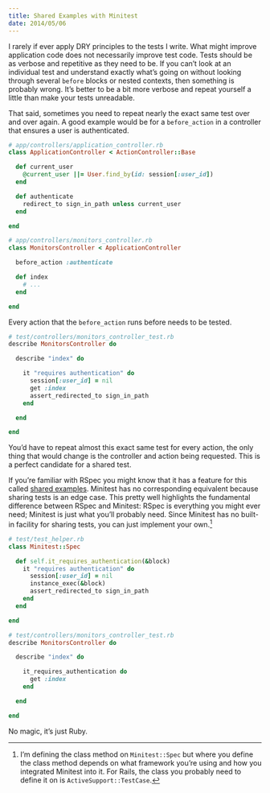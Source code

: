 ```yaml
---
title: Shared Examples with Minitest
date: 2014/05/06
---
```


I rarely if ever apply DRY principles to the tests I write. What might improve application code does not necessarily improve test code. Tests should be as verbose and repetitive as they need to be. If you can’t look at an individual test and understand exactly what’s going on without looking through several `before` blocks or nested contexts, then something is probably wrong. It’s better to be a bit more verbose and repeat yourself a little than make your tests unreadable.

That said, sometimes you need to repeat nearly the exact same test over and over again. A good example would be for a `before_action` in a controller that ensures a user is authenticated.

```ruby
# app/controllers/application_controller.rb
class ApplicationController < ActionController::Base

  def current_user
    @current_user ||= User.find_by(id: session[:user_id])
  end

  def authenticate
    redirect_to sign_in_path unless current_user
  end

end
```

```ruby
# app/controllers/monitors_controller.rb
class MonitorsController < ApplicationController

  before_action :authenticate

  def index
    # ...
  end

end
```

Every action that the `before_action` runs before needs to be tested.

```ruby
# test/controllers/monitors_controller_test.rb
describe MonitorsController do

  describe "index" do

    it "requires authentication" do
      session[:user_id] = nil
      get :index
      assert_redirected_to sign_in_path
    end

  end

end
```

You’d have to repeat almost this exact same test for every action, the only thing that would change is the controller and action being requested. This is a perfect candidate for a shared test.

If you’re familiar with RSpec you might know that it has a feature for this called [shared examples][shared-examples]. Minitest has no corresponding equivalent because sharing tests is an edge case. This pretty well highlights the fundamental difference between RSpec and Minitest: RSpec is everything you might ever need; Minitest is just what you’ll probably need. Since Minitest has no built-in facility for sharing tests, you can just implement your own.[^1]

```ruby
# test/test_helper.rb
class Minitest::Spec

  def self.it_requires_authentication(&block)
    it "requires authentication" do
      session[:user_id] = nil
      instance_exec(&block)
      assert_redirected_to sign_in_path
    end
  end

end
```

```ruby
# test/controllers/monitors_controller_test.rb
describe MonitorsController do

  describe "index" do

    it_requires_authentication do
      get :index
    end

  end

end
```

No magic, it’s just Ruby.

[shared-examples]: https://www.relishapp.com/rspec/rspec-core/docs/example-groups/shared-examples

[^1]: I’m defining the class method on `Minitest::Spec` but where you define the class method depends on what framework you’re using and how you integrated Minitest into it. For Rails, the class you probably need to define it on is `ActiveSupport::TestCase`.
